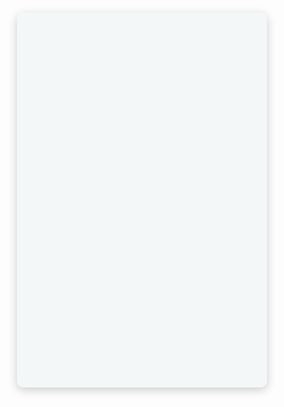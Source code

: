 <!DOCTYPE html>
<html lang="en">
  <head>
    <meta charset="UTF-8" />
    <meta
      name="viewport"
      content="width=device-width, initial-scale=1, maximum-scale=1, user-scalable=no"
    />
    <title>Biodata / CV - Two Column Layout</title>
    <style>
      /* Reset */
      * {
        margin: 0;
        padding: 0;
        box-sizing: border-box;
      }
      body {
        font-family: "Helvetica Neue", Helvetica, Arial, sans-serif;
        background: #f4f7f8;
        color: #34495e;
        max-width: 400px;
        margin: 20px auto;
        height: 600px;
        overflow: hidden;
        border-radius: 10px;
        box-shadow: 0 4px 15px rgba(0, 0, 0, 0.2);
        display: flex;
        flex-direction: column;
      }
      .container {
        flex: 1;
        display: flex;
        height: 100%;
      }
      /* Sidebar */
      .sidebar {
        background: #2c3e50;
        color: #ecf0f1;
        width: 180px;
        display: flex;
        flex-direction: column;
        align-items: center;
        padding: 20px 10px;
        gap: 20px;
        border-top-left-radius: 10px;
        border-bottom-left-radius: 10px;
      }
      .sidebar img {
        width: 80px;
        height: 80px;
        border-radius: 50%;
        border: 3px solid #3498db;
        object-fit: cover;
      }
      .name {
        font-weight: 700;
        font-size: 1.25rem;
        text-align: center;
      }
      .profession {
        font-weight: 500;
        font-size: 0.9rem;
        color: #7f8c8d;
        text-align: center;
      }
      .contact-list {
        font-size: 0.75rem;
        text-align: center;
        flex-grow: 1;
      }
      .contact-list div {
        margin: 6px 0;
        line-height: 1.2;
      }
      .contact-list svg {
        vertical-align: middle;
        fill: #3498db;
        width: 16px;
        height: 16px;
        margin-right: 5px;
      }
      /* Skills */
      .skills {
        width: 100%;
      }
      .skills h3 {
        font-weight: 600;
        font-size: 0.85rem;
        margin-bottom: 8px;
        border-bottom: 1px solid #3498db;
      }
      .skill-item {
        background: #34495e;
        border-radius: 15px;
        margin-bottom: 8px;
        overflow: hidden;
      }
      .skill-bar {
        height: 10px;
        background: #3498db;
        border-radius: 15px 0 0 15px;
      }
      .skill-label {
        font-size: 0.7rem;
        margin-bottom: 3px;
      }
      /* Main content */
      .content {
        flex: 1;
        background: #fff;
        padding: 20px 20px 20px 25px;
        overflow-y: auto;
        border-top-right-radius: 10px;
        border-bottom-right-radius: 10px;
      }
      .section {
        margin-bottom: 22px;
      }
      .section h2 {
        font-size: 1.1rem;
        font-weight: 700;
        color: #2980b9;
        margin-bottom: 10px;
        border-bottom: 2px solid #2980b9;
        padding-bottom: 4px;
      }
      /* About */
      .about p {
        font-size: 0.85rem;
        line-height: 1.4;
        color: #555;
      }
      /* Experience and Education */
      .item {
        margin-bottom: 15px;
      }
      .item h3 {
        font-size: 1rem;
        color: #34495e;
        font-weight: 700;
      }
      .item .date {
        font-size: 0.75rem;
        color: #7f8c8d;
        font-style: italic;
        margin-bottom: 5px;
      }
      .item p {
        font-size: 0.8rem;
        color: #555;
      }

      /* Scrollbar style for content area */
      .content::-webkit-scrollbar {
        width: 6px;
      }
      .content::-webkit-scrollbar-thumb {
        background-color: #2980b9;
        border-radius: 3px;
      }

      /* Mobile responsiveness */
      @media screen and (max-width: 400px) {
        body {
          max-width: 100vw;
          border-radius: 0;
          height: 100vh;
          margin: 0;
          box-shadow: none;
        }
        .container {
          flex-direction: column;
          height: 100%;
        }
        .sidebar {
          width: 100%;
          padding: 10px 15px;
          flex-direction: row;
          justify-content: space-between;
          align-items: center;
          border-radius: 0;
          gap: 10px;
        }
        .contact-list {
          display: none; /* hide contact info on small screens to save height */
          flex-grow: 0;
        }
        .skills {
          width: auto;
        }
        .content {
          border-radius: 0;
          height: 100%;
          padding: 15px;
        }
      }
    </style>
  </head>
  <body>
    <div class="container">
      <aside class="sidebar" aria-label="Sidebar">
        <img src="profil.jpg" alt="Profile Picture" />
        <div>
          <div class="name" aria-label="Name">Muhammad Yusuf Fathoni</div>
          <div class="profession" aria-label="Profession">Mahasiswa</div>
        </div>
        <div class="contact-list" aria-label="Contact Information">
          <div>
            <svg xmlns="http://www.w3.org/2000/svg" viewBox="0 0 24 24">
              <path
                d="M20 4H4c-1.1 0-2 .9-2 2v12c0 1.11.9 2 2 2h16c1.11 0 2-.89 2-2V6c0-1.1-.89-2-2-2zm0 4l-8 5-8-5V6l8 5 8-5v2z"
              /></svg
            ><span>ayusgerbangmas@gmail.com</span>
          </div>
          <div>
            <svg xmlns="http://www.w3.org/2000/svg" viewBox="0 0 24 24">
              <path
                d="M6.62 10.79a15.425 15.425 0 006.59 6.59l2.2-2.2a1 1 0 011.11-.21 11.72 11.72 0 003.68.61 1 1 0 011 1v3.92a1 1 0 01-1 1A17 17 0 013 5a1 1 0 011-1h3.92a1 1 0 011 1 11.72 11.72 0 00.61 3.68 1 1 0 01-.21 1.11l-2.2 2.2z"
              /></svg
            ><span>+62 852 3601 4224</span>
          </div>
          <div>
            <svg xmlns="http://www.w3.org/2000/svg" viewBox="0 0 24 24">
              <path
                d="M21 7v10a2 2 0 01-2 2H5a2 2 0 01-2-2V7a2 2 0 012-2h14a2 2 0 012 2zM5 7v10h14V7H5zM8 10h8v2H8v-2z"
              /></svg
            ><span>Petahunan, Lumajang, Jawa Timur, Indonesia</span>
          </div>
        </div>
        <div class="skills" aria-label="Skills">
          <h3>Skills</h3>
          <div class="skill-item" aria-label="JavaScript skill 90%">
            <div class="skill-label">Komunikasi Interpersonal</div>
            <div class="skill-bar" style="width: 87%"></div>
          </div>
          <div class="skill-item" aria-label="React skill 85%">
            <div class="skill-label">Trading skill</div>
            <div class="skill-bar" style="width: 79%"></div>
          </div>
          <div class="skill-item" aria-label="Node.js skill 75%">
            <div class="skill-label">Digital literacy</div>
            <div class="skill-bar" style="width: 75%"></div>
          </div>
          <div class="skill-item" aria-label="CSS skill 80%">
            <div class="skill-label">Adaptability and Flexibility</div>
            <div class="skill-bar" style="width: 70%"></div>
          </div>
          <div class="skill-item" aria-label="Git skill 70%">
            <div class="skill-label">Programing</div>
            <div class="skill-bar" style="width: 70%"></div>
          </div>
        </div>
      </aside>
      <main class="content" aria-label="Main content">
        <section class="about section" aria-label="About Me">
          <h2>About Me</h2>
          <p>
            I am a student at ITB Widya Gama Lumajang with a major in
            Informatics. Of course, this major leads towards programming,
            besides, I also like selling because I used to work in a store. I'd
            rather get together and tell stories with my friends than have to be
            home alone, which is why my communication skills came about.
          </p>
        </section>
        <section class="experience section" aria-label="Work Experience">
          <h2>Educational Background</h2>
          <div class="item">
            <h3>
              Widya Gama Lumajang Institute of Technology and Business -
              Informatics
            </h3>
            <div class="date">2024 -</div>
            <p>
              Here I started learning about progaming by choosing a computer
              science major and did not forget that I attended organizations and
              seminars to improve skills and increase insight.
            </p>
          </div>
          <div class="item">
            <h3>
              State Islamic Senior High School 1 Lumajang - Majoring in Islamic
              Religion.
            </h3>
            <div class="date">2021 - 2024</div>
            <p>
              Here I learned a lot about religion further and wider. I also
              honed my skills by attending several organizations and seminars
            </p>
          </div>
        </section>
        <section class="education section" aria-label="Education">
          <h2>Work Experience</h2>
          <div class="item">
            <h3>
              Bekerja di Toko dan Membuka Sekaligus Menjalankan Angkringan
            </h3>
            <p>
              Mungkin disini skill bergadangku dimulai dan juga skill
              komunikasiku meningkat, karena saya harus berinteraksi dengan
              pelanggan dan juga saya harus berinteraksi dengan teman. Selain
              itu bekerja sama sebagai tim di angkringan itu, jadi itu
              meng-unlock skill baru saya.
            </p>
          </div>
        </section>
      </main>
    </div>
  </body>
</html>

cv
